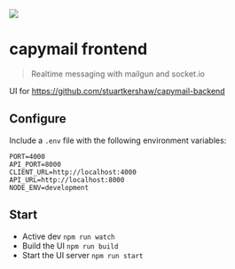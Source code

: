 <img src="https://i.pinimg.com/originals/53/b8/68/53b8686a18b7b0f34c7c6165336f8dc4.jpg" />

capymail frontend
===
> Realtime messaging with mailgun and socket.io

UI for https://github.com/stuartkershaw/capymail-backend

## Configure

Include a `.env` file with the following environment variables:

```
PORT=4000
API_PORT=8000
CLIENT_URL=http://localhost:4000
API_URL=http://localhost:8000
NODE_ENV=development
```

## Start

* Active dev `npm run watch`
* Build the UI `npm run build`
* Start the UI server `npm run start`
